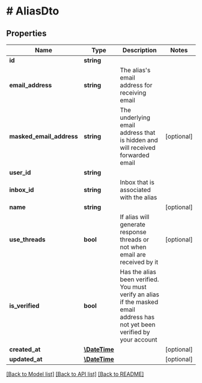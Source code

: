 # # AliasDto

## Properties

Name | Type | Description | Notes
------------ | ------------- | ------------- | -------------
**id** | **string** |  |
**email_address** | **string** | The alias&#39;s email address for receiving email |
**masked_email_address** | **string** | The underlying email address that is hidden and will received forwarded email | [optional]
**user_id** | **string** |  |
**inbox_id** | **string** | Inbox that is associated with the alias |
**name** | **string** |  | [optional]
**use_threads** | **bool** | If alias will generate response threads or not when email are received by it | [optional]
**is_verified** | **bool** | Has the alias been verified. You must verify an alias if the masked email address has not yet been verified by your account |
**created_at** | [**\DateTime**](\DateTime) |  | [optional]
**updated_at** | [**\DateTime**](\DateTime) |  | [optional]

[[Back to Model list]](../../README#models) [[Back to API list]](../../README#endpoints) [[Back to README]](../../README)
